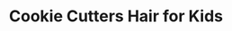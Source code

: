 ---
title: "Cookie Cutters Hair for Kids"
url: /phoenix/cookie-cutters-hair-for-kids/
shop: hairdresser
---